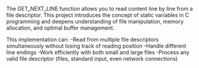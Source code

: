 The GET_NEXT_LINE function allows you to read content line by line from a file descriptor. 
This project introduces the concept of static variables in C programming and deepens understanding of file manipulation, memory allocation, and optimal buffer management.

This implementation can:
-Read from multiple file descriptors simultaneously without losing track of reading position
-Handle different line endings
-Work efficiently with both small and large files
-Process any valid file descriptor (files, standard input, even network connections)
